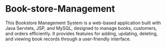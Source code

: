 # Book-store-Management
This Bookstore Management System is a web-based application built with Java Servlets, JSP, and MySQL, designed to manage books, customers, and orders efficiently. It provides features for adding, updating, deleting, and viewing book records through a user-friendly interface.
